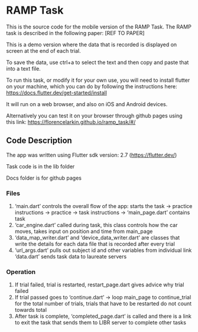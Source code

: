 # RAMP Task

This is the source code for the mobile version of the RAMP Task. The RAMP task is described in the following paper: [REF TO PAPER]

This is a demo version where the data that is recorded is displayed on screen at the end of each trial.

To save the data, use ctrl+a to select the text and then copy and paste that into a text file.

To run this task, or modify it for your own use, you will need to install flutter on your machine,
which you can do by following the instructions here: https://docs.flutter.dev/get-started/install

It will run on a web browser, and also on iOS and Android devices.

Alternatively you can test it on your browser through github pages using this link: https://florencelarkin.github.io/ramp_task/#/

## Code Description

The app was written using Flutter sdk version: 2.7  (https://flutter.dev/)

Task code is in the lib folder

Docs folder is for github pages

### Files

1. ‘main.dart’  controls the overall flow of the app: starts the task → practice instructions → practice → task instructions → ‘main_page.dart’ contains task
2. ‘car_engine.dart’ called during task, this class  controls how the car moves, takes input on position and time from main_page
3. ‘data_map_writer.dart’ and ‘device_data_writer.dart’ are classes that write the details for each data file that is recorded after every trial
4. ‘url_args.dart’ pulls out subject id and other variables from individual link
‘data.dart’ sends task data to laureate servers

### Operation
1. If trial failed, trial is restarted, restart_page.dart gives advice why trial failed
2. If trial passed goes to ‘continue.dart’ → loop main_page to continue_trial for the total number of trials, trials that have to be restarted do not count towards total 
3. After task is complete, ‘completed_page.dart’ is called and there is a link to exit the task that sends them to LIBR server to complete other tasks 


